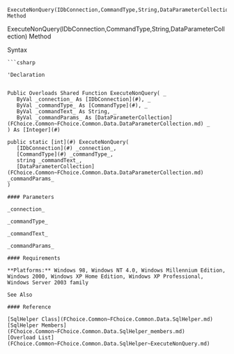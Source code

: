 ﻿     ExecuteNonQuery(IDbConnection,CommandType,String,DataParameterCollection) Method                                                   

ExecuteNonQuery(IDbConnection,CommandType,String,DataParameterCollection) Method

Syntax

```vbnet
```csharp

'Declaration
 

Public Overloads Shared Function ExecuteNonQuery( _
   ByVal _connection_ As [IDbConnection](#), _
   ByVal _commandType_ As [CommandType](#), _
   ByVal _commandText_ As String, _
   ByVal _commandParams_ As [DataParameterCollection](FChoice.Common~FChoice.Common.Data.DataParameterCollection.md) _
) As [Integer](#)

public static [int](#) ExecuteNonQuery( 
   [IDbConnection](#) _connection_,
   [CommandType](#) _commandType_,
   string _commandText_,
   [DataParameterCollection](FChoice.Common~FChoice.Common.Data.DataParameterCollection.md) _commandParams_
)

#### Parameters

_connection_

_commandType_

_commandText_

_commandParams_

#### Requirements

**Platforms:** Windows 98, Windows NT 4.0, Windows Millennium Edition, Windows 2000, Windows XP Home Edition, Windows XP Professional, Windows Server 2003 family

See Also

#### Reference

[SqlHelper Class](FChoice.Common~FChoice.Common.Data.SqlHelper.md)  
[SqlHelper Members](FChoice.Common~FChoice.Common.Data.SqlHelper_members.md)  
[Overload List](FChoice.Common~FChoice.Common.Data.SqlHelper~ExecuteNonQuery.md)